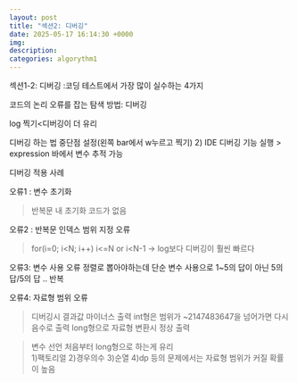 ```yaml
---
layout: post
title: "섹션2: 디버깅"
date: 2025-05-17 16:14:30 +0000
img:
description:
categories: algorythm1
---
```


섹션1-2: 디버깅
:코딩 테스트에서 가장 많이 실수하는 4가지 

코드의 논리 오류를 잡는 탐색 방법: 디버깅 

log 찍기<디버깅이 더 유리 

디버깅 하는 법
중단점 설정(왼쪽 bar에서 w누르고 찍기) 
      2)   IDE 디버깅 기능 실행 > expression 바에서 변수 추적 가능

디버깅 적용 사례

오류1 : 변수 초기화 
>반복문 내 초기화 코드가 없음


오류2 : 반복문 인덱스 범위 지정 오류 
>for(i=0; i<N; i++)
i<=N or i<N-1           → log보다 디버깅이 훨씬 빠르다 

오류3: 변수 사용 오류 
정렬로 뽑아야하는데 단순 변수 사용으로 1~5의 답이 아닌 5의 답/5의 답 .. 반복 

오류4: 자료형 범위 오류 

>디버깅시 결과값 마이너스 출력
>int형은 범위가 ~2147483647을 넘어가면 다시 음수로 출력
>long형으로 자료형 변환시 정상 출력 

>변수 선언 처음부터 long형으로 하는게 유리 	
1)팩토리얼 2)경우의수 3)순열 4)dp 등의 문제에서는 자료형 범위가 커질 확률이 높음 
